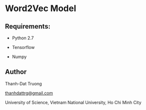 # Word2Vec Model

## Requirements:

+ Python 2.7

+ Tensorflow

+ Numpy

## Author

Thanh-Dat Truong

thanhdattrg@gmail.com

University of Science, Vietnam National University, Ho Chi Minh City

